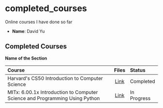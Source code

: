 # completed_courses
Online courses I have done so far



- **Name**: David Yu

## Completed Courses

**Name of the Section**

Course|Files|Status
:--|:--:|:--|
Harvard's CS50 Introduction to Computer Science| [Link](https://www.edx.org/course/introduction-computer-science-harvardx-cs50x)|Completed
MITx: 6.00.1x Introduction to Computer Science and Programming Using Python| [Link](https://www.edx.org/course/introduction-computer-science-mitx-6-00-1x-6)|In Progress
